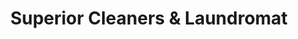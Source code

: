 ---
title: "Superior Cleaners & Laundromat"
url: /aurora/superior-cleaners-and-laundromat/
shop: laundry
---
